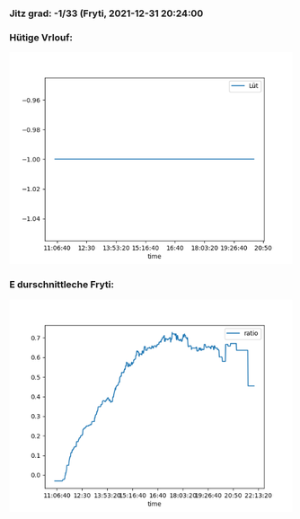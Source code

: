 ### Jitz grad: -1/33 (Fryti, 2021-12-31 20:24:00

### Hütige Vrlouf:
![Graph](Today.png)

### E durschnittleche Fryti:
![Graph](Fryti.png)